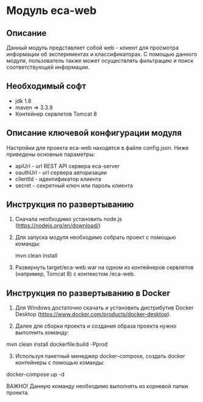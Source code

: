 Модуль eca-web
========================================

Описание
----------------------------------------
Данный модуль представляет собой web - клиент для просмотра информации об экспериментах и классификаторах.
С помощью данного модуля, пользователь также может осуществлять фильтрацию и поиск соответствующей информации.

Необходимый софт
----------------------------------------
* jdk 1.8
* maven => 3.3.9
* Контейнер сервлетов Tomcat 8

Описание ключевой конфигурации модуля
----------------------------------------
Настройки для проекта eca-web находятся в файле config.json. Ниже приведены основные параметры:

* apiUrl - url REST API сервера eca-server
* oauthUrl - url сервера авторизации
* clientId - идентификатор клиента
* secret - секретный ключ или пароль клиента

Инструкция по развертыванию
----------------------------------------

1. Сначала необходимо установить node.js (https://nodejs.org/en/download/)

2. Для запуска модуля необходимо собрать проект с помощью команды:
    
   mvn clean install
    
3. Развернуть target/eca-web.war на одном из контейнеров сервлетов (например, Tomcat 8) с контекстом /eca-web.

Инструкция по развертыванию в Docker
-------------------------------------------------------

1. Для Windows достаточно скачать и установить дистрибутив Docker Desktop (https://www.docker.com/products/docker-desktop).

2. Далее для сборки проекта и создания образа проекта нужно выполнить команду:

mvn clean install dockerfile:build -Pprod

3. Используя пакетный менеджер docker-compose, создать docker контейнеры с помощью команды:

docker-compose up -d

ВАЖНО! Данную команду необходимо выполнять из корневой папки проекта.